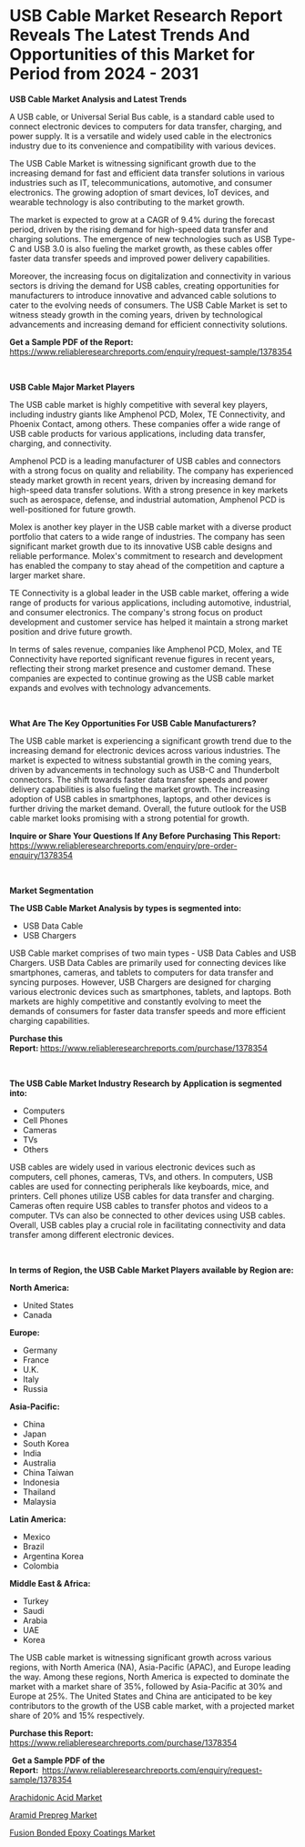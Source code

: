 <p><h1>USB Cable Market Research Report Reveals The Latest Trends And Opportunities of this Market for Period from 2024 - 2031</h1></p><p><strong>USB Cable Market Analysis and Latest Trends</strong></p>
<p><p>A USB cable, or Universal Serial Bus cable, is a standard cable used to connect electronic devices to computers for data transfer, charging, and power supply. It is a versatile and widely used cable in the electronics industry due to its convenience and compatibility with various devices.</p><p>The USB Cable Market is witnessing significant growth due to the increasing demand for fast and efficient data transfer solutions in various industries such as IT, telecommunications, automotive, and consumer electronics. The growing adoption of smart devices, IoT devices, and wearable technology is also contributing to the market growth.</p><p>The market is expected to grow at a CAGR of 9.4% during the forecast period, driven by the rising demand for high-speed data transfer and charging solutions. The emergence of new technologies such as USB Type-C and USB 3.0 is also fueling the market growth, as these cables offer faster data transfer speeds and improved power delivery capabilities.</p><p>Moreover, the increasing focus on digitalization and connectivity in various sectors is driving the demand for USB cables, creating opportunities for manufacturers to introduce innovative and advanced cable solutions to cater to the evolving needs of consumers. The USB Cable Market is set to witness steady growth in the coming years, driven by technological advancements and increasing demand for efficient connectivity solutions.</p></p>
<p><strong>Get a Sample PDF of the Report:&nbsp;</strong> <a href="https://www.reliableresearchreports.com/enquiry/request-sample/1378354">https://www.reliableresearchreports.com/enquiry/request-sample/1378354</a></p>
<p>&nbsp;</p>
<p><strong>USB Cable Major Market Players</strong></p>
<p><p>The USB cable market is highly competitive with several key players, including industry giants like Amphenol PCD, Molex, TE Connectivity, and Phoenix Contact, among others. These companies offer a wide range of USB cable products for various applications, including data transfer, charging, and connectivity.</p><p>Amphenol PCD is a leading manufacturer of USB cables and connectors with a strong focus on quality and reliability. The company has experienced steady market growth in recent years, driven by increasing demand for high-speed data transfer solutions. With a strong presence in key markets such as aerospace, defense, and industrial automation, Amphenol PCD is well-positioned for future growth.</p><p>Molex is another key player in the USB cable market with a diverse product portfolio that caters to a wide range of industries. The company has seen significant market growth due to its innovative USB cable designs and reliable performance. Molex's commitment to research and development has enabled the company to stay ahead of the competition and capture a larger market share.</p><p>TE Connectivity is a global leader in the USB cable market, offering a wide range of products for various applications, including automotive, industrial, and consumer electronics. The company's strong focus on product development and customer service has helped it maintain a strong market position and drive future growth.</p><p>In terms of sales revenue, companies like Amphenol PCD, Molex, and TE Connectivity have reported significant revenue figures in recent years, reflecting their strong market presence and customer demand. These companies are expected to continue growing as the USB cable market expands and evolves with technology advancements.</p></p>
<p>&nbsp;</p>
<p><strong>What Are The Key Opportunities For USB Cable Manufacturers?</strong></p>
<p><p>The USB cable market is experiencing a significant growth trend due to the increasing demand for electronic devices across various industries. The market is expected to witness substantial growth in the coming years, driven by advancements in technology such as USB-C and Thunderbolt connectors. The shift towards faster data transfer speeds and power delivery capabilities is also fueling the market growth. The increasing adoption of USB cables in smartphones, laptops, and other devices is further driving the market demand. Overall, the future outlook for the USB cable market looks promising with a strong potential for growth.</p></p>
<p><strong>Inquire or Share Your Questions If Any Before Purchasing This Report:</strong> <a href="https://www.reliableresearchreports.com/enquiry/pre-order-enquiry/1378354">https://www.reliableresearchreports.com/enquiry/pre-order-enquiry/1378354</a></p>
<p>&nbsp;</p>
<p><strong>Market Segmentation</strong></p>
<p><strong>The USB Cable Market Analysis by types is segmented into:</strong></p>
<p><ul><li>USB Data Cable</li><li>USB Chargers</li></ul></p>
<p><p>USB Cable market comprises of two main types - USB Data Cables and USB Chargers. USB Data Cables are primarily used for connecting devices like smartphones, cameras, and tablets to computers for data transfer and syncing purposes. However, USB Chargers are designed for charging various electronic devices such as smartphones, tablets, and laptops. Both markets are highly competitive and constantly evolving to meet the demands of consumers for faster data transfer speeds and more efficient charging capabilities.</p></p>
<p><strong>Purchase this Report:&nbsp;</strong><a href="https://www.reliableresearchreports.com/purchase/1378354">https://www.reliableresearchreports.com/purchase/1378354</a></p>
<p>&nbsp;</p>
<p><strong>The USB Cable Market Industry Research by Application is segmented into:</strong></p>
<p><ul><li>Computers</li><li>Cell Phones</li><li>Cameras</li><li>TVs</li><li>Others</li></ul></p>
<p><p>USB cables are widely used in various electronic devices such as computers, cell phones, cameras, TVs, and others. In computers, USB cables are used for connecting peripherals like keyboards, mice, and printers. Cell phones utilize USB cables for data transfer and charging. Cameras often require USB cables to transfer photos and videos to a computer. TVs can also be connected to other devices using USB cables. Overall, USB cables play a crucial role in facilitating connectivity and data transfer among different electronic devices.</p></p>
<p>&nbsp;</p>
<p><strong>In terms of Region, the USB Cable Market Players available by Region are:</strong></p>
<p>
    <p> <strong> North America: </strong>
        <ul>
            <li>United States</li>
            <li>Canada</li>
        </ul>
        </p> 
    <p> <strong> Europe: </strong>
        <ul>
            <li>Germany</li>
            <li>France</li>
            <li>U.K.</li>
            <li>Italy</li>
            <li>Russia</li>
        </ul>
        </p> 
    <p> <strong> Asia-Pacific: </strong>
        <ul>
            <li>China</li>
            <li>Japan</li>
            <li>South Korea</li>
            <li>India</li>
            <li>Australia</li>
            <li>China Taiwan</li>
            <li>Indonesia</li>
            <li>Thailand</li>
            <li>Malaysia</li>
        </ul>
        </p> 
    <p> <strong> Latin America: </strong>
        <ul>
            <li>Mexico</li>
            <li>Brazil</li>
            <li>Argentina Korea</li>
            <li>Colombia</li>
        </ul>
        </p> 
    <p> <strong> Middle East & Africa: </strong>
        <ul>
            <li>Turkey</li>
            <li>Saudi</li>
            <li>Arabia</li>
            <li>UAE</li>
            <li>Korea</li>
        </ul>
    </p>
    </p>
<p><p>The USB cable market is witnessing significant growth across various regions, with North America (NA), Asia-Pacific (APAC), and Europe leading the way. Among these regions, North America is expected to dominate the market with a market share of 35%, followed by Asia-Pacific at 30% and Europe at 25%. The United States and China are anticipated to be key contributors to the growth of the USB cable market, with a projected market share of 20% and 15% respectively.</p></p>
<p><strong>Purchase this Report: </strong><a href="https://www.reliableresearchreports.com/purchase/1378354">https://www.reliableresearchreports.com/purchase/1378354</a></p>
<p>&nbsp;<strong>Get a Sample PDF of the Report:&nbsp;&nbsp;</strong><a href="https://www.reliableresearchreports.com/enquiry/request-sample/1378354">https://www.reliableresearchreports.com/enquiry/request-sample/1378354</a></p>
<p><strong></strong></p>
<p><p><a href="https://unruly-ladybug-44b.notion.site/Arachidonic-Acid-Market-Analysis-and-Market-Size-Global-Industry-Overview-Market-Segmentation-and--d0051f2b7e8240ae84cfbc855a9c965c">Arachidonic Acid Market</a></p><p><a href="https://cute-banjo-8ca.notion.site/Aramid-Prepreg-Market-A-Comprehensive-Report-of-its-Market-Share-Growth-Trends-2024-2031-dc494b0e0fc24641a966280f3356ce5f">Aramid Prepreg Market</a></p><p><a href="https://meowing-lemming-dd3.notion.site/Global-Fusion-Bonded-Epoxy-Coatings-Market-Size-and-Market-Trends-Insights-and-Projections-from-202-84f7ba91fd994b088ba8951640f7aa5f">Fusion Bonded Epoxy Coatings Market</a></p></p>